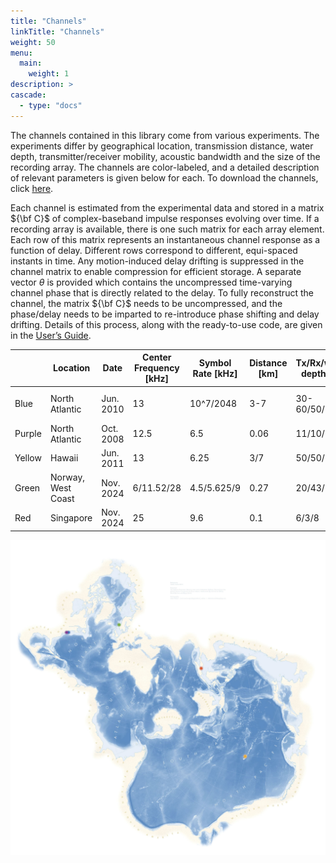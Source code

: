 ```yaml
---
title: "Channels"
linkTitle: "Channels"
weight: 50
menu:
  main:
    weight: 1
description: >
cascade:
  - type: "docs"
---
```


The channels contained in this library come from various experiments. The experiments differ by geographical location, transmission distance, water depth, transmitter/receiver mobility, acoustic bandwidth and the size of the recording array. The channels are color-labeled, and a detailed description of relevant parameters is given below for each. To download the channels, click [here](https://www.dropbox.com/scl/fo/3gyt4cgw47jfx716v0epd/AIqYaL5S2RxGylREu3sn-vY?rlkey=w2mvoklkm42zrrf6k6lwlzcxu&st=u3u6b5r9&dl=0).

Each channel is estimated from the experimental data and stored in a matrix ${\bf C}$ of complex-baseband impulse responses evolving over time. If a recording array is available, there is one such matrix for each array element. Each row of this matrix represents an instantaneous channel response as a function of delay. Different rows correspond to different, equi-spaced instants in time. Any motion-induced delay drifting is suppressed in the channel matrix to enable compression for efficient storage. A separate vector $\theta$ is provided which contains the uncompressed time-varying channel phase that is directly related to the delay. To fully reconstruct the channel, the matrix ${\bf C}$ needs to be uncompressed, and the phase/delay needs to be imparted to re-introduce phase shifting and delay drifting. Details of this process, along with the ready-to-use code, are given in the [User’s Guide](/docs).


|        | Location           | Date      | Center Frequency [kHz] | Symbol Rate [kHz] | Distance [km] | Tx/Rx/water depth [m] | Mobility             | Array Configuration     | Number of Elements | Element Spacing [cm] |
|--------|--------------------|-----------|------------------------|-------------------|---------------|-----------------------|----------------------|-------------------------|--------------------|----------------------|
| Blue   | North Atlantic     | Jun. 2010 | 13                     | 10^7/2048         | 3-7           | 30-60/50/100          | Mobile, up to 1.5m/s | Vertical                | 12                 | 12                   |
| Purple | North Atlantic     | Oct. 2008 | 12.5                   | 6.5               | 0.06          | 11/10/15              | Moored               | Cross/Vertical/Vertical | 32/16/12           | 5/5/12               |
| Yellow | Hawaii             | Jun. 2011 | 13                     | 6.25              | 3/7           | 50/50/100             | Moored               | Vertical/Vertical       | 24/24              | 5/20                 |
| Green  | Norway, West Coast | Nov. 2024 | 6/11.52/28             | 4.5/5.625/9       | 0.27          | 20/43/60              | Moored               | N/A                     | N/A                | N/A                  |
| Red    | Singapore          | Nov. 2024 | 25                     | 9.6               | 0.1           | 6/3/8                 | Drifting             | Vertical                | 3                  | 0.8                  |


![](SpilhausBathymetry.jpg)
